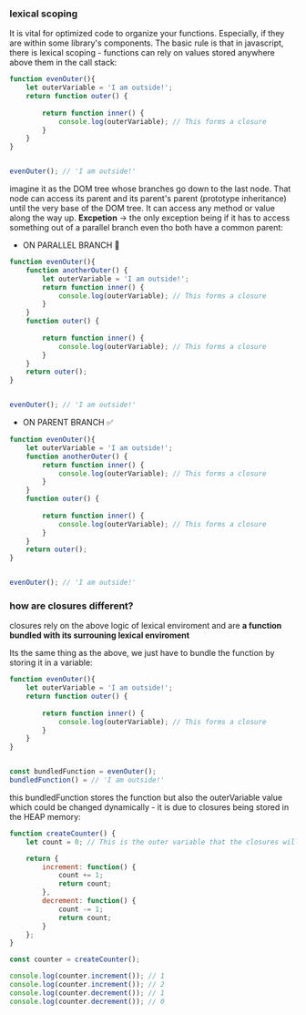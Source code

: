 ### lexical scoping
It is vital for optimized code to organize your functions. Especially, if they are within some library's components. The basic rule is that in javascript, there is lexical scoping - functions can rely on values stored anywhere above them in the call stack:
```js
function evenOuter(){
    let outerVariable = 'I am outside!';
    return function outer() {
        
        return function inner() {
            console.log(outerVariable); // This forms a closure
        }
    }
}


evenOuter(); // 'I am outside!'
```

imagine it as the DOM tree whose branches go down to the last node. That node can access its parent and its parent's parent (prototype inheritance) until the very base of the DOM tree. It can access any method or value along the way up. **Excpetion** -> the only exception being if it has to access something out of a parallel branch even tho both have a common parent:

- ON PARALLEL BRANCH 🚫

```js
function evenOuter(){
    function anotherOuter() {
        let outerVariable = 'I am outside!';
        return function inner() {
            console.log(outerVariable); // This forms a closure
        }
    }
    function outer() {
        
        return function inner() {
            console.log(outerVariable); // This forms a closure
        }
    }
    return outer();
}


evenOuter(); // 'I am outside!'

```
- ON PARENT BRANCH ✅

```js
function evenOuter(){
    let outerVariable = 'I am outside!';
    function anotherOuter() {
        return function inner() {
            console.log(outerVariable); // This forms a closure
        }
    }
    function outer() {
        
        return function inner() {
            console.log(outerVariable); // This forms a closure
        }
    }
    return outer();
}


evenOuter(); // 'I am outside!'

```


### how are closures different?

closures rely on the above logic of lexical enviroment and are **a function bundled with its surrouning lexical enviroment**

Its the same thing as the above, we just have to bundle the function by storing it in a variable:
```js
function evenOuter(){
    let outerVariable = 'I am outside!';
    return function outer() {
        
        return function inner() {
            console.log(outerVariable); // This forms a closure
        }
    }
}


const bundledFunction = evenOuter(); 
bundledFunction() = // 'I am outside!'
```

this bundledFunction stores the function but also the outerVariable value which could be changed dynamically - it is due to closures being stored in the HEAP memory:

```js
function createCounter() {
    let count = 0; // This is the outer variable that the closures will capture

    return {
        increment: function() {
            count += 1;
            return count;
        },
        decrement: function() {
            count -= 1;
            return count;
        }
    };
}

const counter = createCounter();

console.log(counter.increment()); // 1
console.log(counter.increment()); // 2
console.log(counter.decrement()); // 1
console.log(counter.decrement()); // 0
```